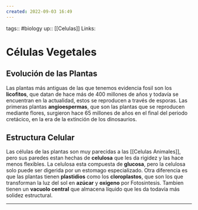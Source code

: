 ```yaml
---
created: 2022-09-03 16:49
---
```

tags:: #biology 
up:: [[Celulas]]
Links: 
# Células Vegetales
## Evolución de las Plantas
Las plantas más antiguas de las que tenemos evidencia fosil son los **licofitos**, que datan de hace más de 400 millones de años y todavía se encuentran en la actualidad, estos se reproducen a través de esporas. Las primeras plantas **angioespermas**, que son las plantas que se reproducen mediante flores, surgieron hace 65 millones de años en el final del periodo cretácico, en la era de la extinción de los dinosaurios.

## Estructura Celular
Las células de las plantas son muy parecidas a las [[Celulas Animales]], pero sus paredes estan hechas de **celulosa** que les da rigidez y las hace menos flexibles. La celulosa esta compuesta de **glucosa**, pero la celulosa solo puede ser digerida por un estomago especializado. Otra diferencia es que las plantas tienen **plastidios** como los **cloroplastos**, que son los que transforman la luz del sol en **azúcar** y **oxigeno** por Fotosintesis. Tambien tienen un **vacuolo central** que almacena líquido que les da todavía más solidez estructural.
___
